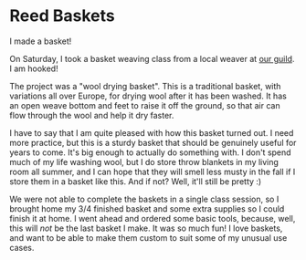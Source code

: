 Reed Baskets
============

I made a basket!

On Saturday, I took a basket weaving class from a local weaver at [our guild](http://www.weavehouston.org). I am hooked!

The project was a "wool drying basket". This is a traditional basket, with variations all over Europe, for drying wool after it has been washed. It has an open weave bottom and feet to raise it off the ground, so that air can flow through the wool and help it dry faster.

I have to say that I am quite pleased with how this basket turned out. I need more practice, but this is a sturdy basket that should be genuinely useful for years to come. It's big enough to actually do something with. I don't spend much of my life washing wool, but I do store throw blankets in my living room all summer, and I can hope that they will smell less musty in the fall if I store them in a basket like this. And if not? Well, it'll still be pretty :)

We were not able to complete the baskets in a single class session, so I brought home my 3/4 finished basket and some extra supplies so I could finish it at home. I went ahead and ordered some basic tools, because, well, this will _not_ be the last basket I make. It was so much fun! I love baskets, and want to be able to make them custom to suit some of my unusual use cases.
